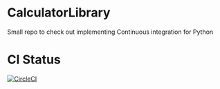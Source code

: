 # CalculatorLibrary
Small repo to check out implementing Continuous integration for Python

# CI Status
[![CircleCI](https://circleci.com/gh/jailad/CalculatorLibrary.svg?style=svg)](https://circleci.com/gh/jailad/CalculatorLibrary)